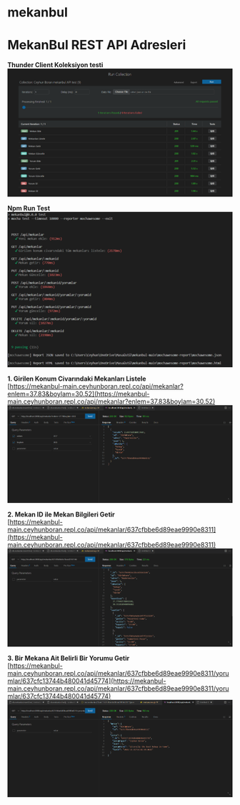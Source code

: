# mekanbul
# MekanBul REST API Adresleri #

**Thunder Client Koleksiyon testi** <br>
![koleksiyon test resmi](https://github.com/CeyhunBoran/mekanbul/blob/odev-6/Resimler/testRunCollection.png) <br>

**Npm Run Test** <br>
![test resmi](https://github.com/CeyhunBoran/mekanbul/blob/odev-6/Resimler/test.png) <br>

**1. Girilen Konum Civarındaki Mekanları Listele** <br>
[https://mekanbul-main.ceyhunboran.repl.co/api/mekanlar?enlem=37.83&boylam=30.52](https://mekanbul-main.ceyhunboran.repl.co/api/mekanlar?enlem=37.83&boylam=30.52) <br>
![mekan resmi](https://github.com/CeyhunBoran/mekanbul/blob/odev-5/Resimler/mekanlariListele.png) <br>

**2. Mekan ID ile Mekan Bilgileri Getir** <br>
[https://mekanbul-main.ceyhunboran.repl.co/api/mekanlar/637cfbbe6d89eae9990e8311](https://mekanbul-main.ceyhunboran.repl.co/api/mekanlar/637cfbbe6d89eae9990e8311) <br>
![mekanlar resmi](https://github.com/CeyhunBoran/mekanbul/blob/odev-5/Resimler/mekan.png) <br>

**3. Bir Mekana Ait Belirli Bir Yorumu Getir** <br>
[https://mekanbul-main.ceyhunboran.repl.co/api/mekanlar/637cfbbe6d89eae9990e8311/yorumlar/637cfc13744b480041d45774](https://mekanbul-main.ceyhunboran.repl.co/api/mekanlar/637cfbbe6d89eae9990e8311/yorumlar/637cfc13744b480041d45774) <br>
![mekanlar resmi](https://github.com/CeyhunBoran/mekanbul/blob/odev-5/Resimler/yorumlar.png) <br>
